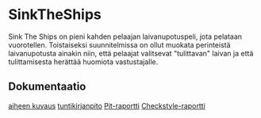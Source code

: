 # SinkTheShips

Sink The Ships on pieni kahden pelaajan laivanupotuspeli, jota pelataan vuorotellen. Toistaiseksi suunnitelmissa on ollut muokata perinteistä laivanupotusta ainakin niin, että pelaajat valitsevat "tulittavan" laivan ja että tulittamisesta herättää huomiota vastustajalle.

## Dokumentaatio

[aiheen kuvaus](dokumentaatio/aiheenKuvausJaRakenne.md)
[tuntikirjanpito](dokumentaatio/tuntikirjanpito.md)
[Pit-raportti](https://htmlpreview.github.io/?https://github.com/JarmoKallio/SinkTheShips/blob/master/dokumentaatio/pit-raportti/201610072105/index.html)
[Checkstyle-raportti](https://htmlpreview.github.io/?https://github.com/JarmoKallio/SinkTheShips/blob/master/dokumentaatio/checkstyle-raportti/checkstyle.html)



